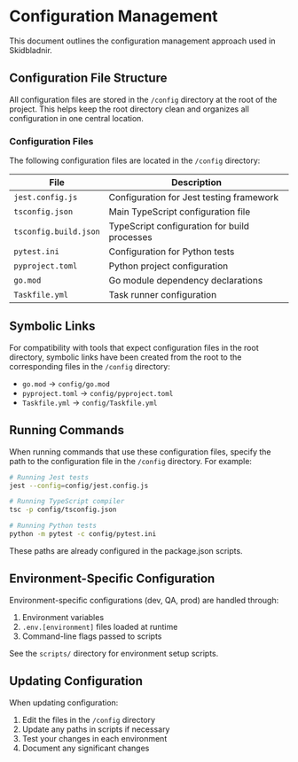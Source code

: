 # Configuration Management

This document outlines the configuration management approach used in Skidbladnir.

## Configuration File Structure

All configuration files are stored in the `/config` directory at the root of the project. This helps keep the root directory clean and organizes all configuration in one central location.

### Configuration Files

The following configuration files are located in the `/config` directory:

| File | Description |
|------|-------------|
| `jest.config.js` | Configuration for Jest testing framework |
| `tsconfig.json` | Main TypeScript configuration file |
| `tsconfig.build.json` | TypeScript configuration for build processes |
| `pytest.ini` | Configuration for Python tests |
| `pyproject.toml` | Python project configuration |
| `go.mod` | Go module dependency declarations |
| `Taskfile.yml` | Task runner configuration |

## Symbolic Links

For compatibility with tools that expect configuration files in the root directory, symbolic links have been created from the root to the corresponding files in the `/config` directory:

- `go.mod` → `config/go.mod`
- `pyproject.toml` → `config/pyproject.toml`
- `Taskfile.yml` → `config/Taskfile.yml`

## Running Commands

When running commands that use these configuration files, specify the path to the configuration file in the `/config` directory. For example:

```bash
# Running Jest tests
jest --config=config/jest.config.js

# Running TypeScript compiler
tsc -p config/tsconfig.json

# Running Python tests
python -m pytest -c config/pytest.ini
```

These paths are already configured in the package.json scripts.

## Environment-Specific Configuration

Environment-specific configurations (dev, QA, prod) are handled through:

1. Environment variables
2. `.env.[environment]` files loaded at runtime
3. Command-line flags passed to scripts

See the `scripts/` directory for environment setup scripts.

## Updating Configuration

When updating configuration:

1. Edit the files in the `/config` directory
2. Update any paths in scripts if necessary
3. Test your changes in each environment
4. Document any significant changes